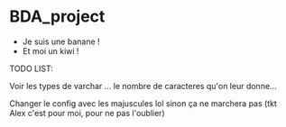 # BDA_project

* Je suis une banane !
* Et moi un kiwi !

TODO LIST:

Voir les types de varchar ... le nombre de caracteres qu'on leur donne...

Changer le config avec les majuscules lol sinon ça ne marchera pas (tkt Alex c'est pour moi, pour ne pas l'oublier)